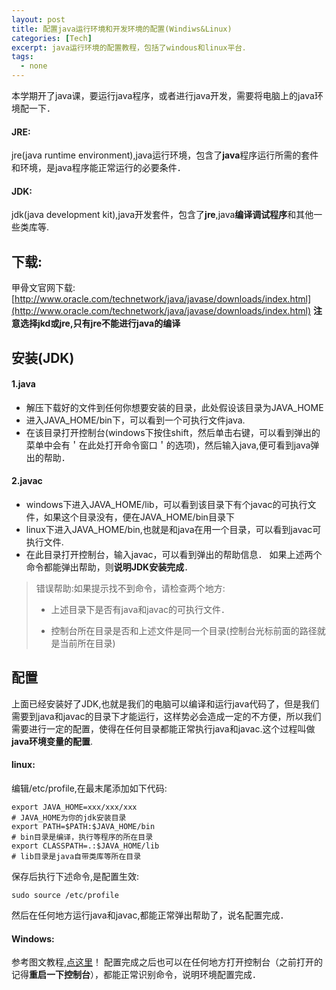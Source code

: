 ```yaml
---
layout: post
title: 配置java运行环境和开发环境的配置(Windiws&Linux)
categories: [Tech]
excerpt: java运行环境的配置教程，包括了windous和linux平台．
tags:
  - none
---
```


本学期开了java课，要运行java程序，或者进行java开发，需要将电脑上的java环境配一下．

#### JRE:
jre(java runtime environment),java运行环境，包含了<strong>java</strong>程序运行所需的套件和环境，是java程序能正常运行的必要条件．
#### JDK:
jdk(java development kit),java开发套件，包含了<strong>jre</strong>,java<strong>编译调试程序</strong>和其他一些类库等.

## 下载:
甲骨文官网下载:[http://www.oracle.com/technetwork/java/javase/downloads/index.html](http://www.oracle.com/technetwork/java/javase/downloads/index.html)
**注意选择jkd或jre,只有jre不能进行java的编译**
## 安装(JDK)
#### 1.java
- 解压下载好的文件到任何你想要安装的目录，此处假设该目录为JAVA_HOME
- 进入JAVA_HOME/bin下，可以看到一个可执行文件java.
- 在该目录打开控制台(windows下按住shift，然后单击右键，可以看到弹出的菜单中会有＇在此处打开命令窗口＇的选项)，然后输入java,便可看到java弹出的帮助．
#### 2.javac
- windows下进入JAVA_HOME/lib，可以看到该目录下有个javac的可执行文件，如果这个目录没有，便在JAVA_HOME/bin目录下
- linux下进入JAVA_HOME/bin,也就是和java在用一个目录，可以看到javac可执行文件.
- 在此目录打开控制台，输入javac，可以看到弹出的帮助信息．
如果上述两个命令都能弹出帮助，则<strong>说明JDK安装完成</strong>．
> 错误帮助:如果提示找不到命令，请检查两个地方:
> 
> - 上述目录下是否有java和javac的可执行文件．
> 
> - 控制台所在目录是否和上述文件是同一个目录(控制台光标前面的路径就是当前所在目录)
## 配置
上面已经安装好了JDK,也就是我们的电脑可以编译和运行java代码了，但是我们需要到java和javac的目录下才能运行，这样势必会造成一定的不方便，所以我们需要进行一定的配置，使得在任何目录都能正常执行java和javac.这个过程叫做<strong>java环境变量的配置</strong>.
#### linux:
编辑/etc/profile,在最末尾添加如下代码:
```
export JAVA_HOME=xxx/xxx/xxx
# JAVA_HOME为你的jdk安装目录
export PATH=$PATH:$JAVA_HOME/bin
# bin目录是编译，执行等程序的所在目录
export CLASSPATH=.:$JAVA_HOME/lib
# lib目录是java自带类库等所在目录
```
保存后执行下述命令,是配置生效:
```
sudo source /etc/profile
```
然后在任何地方运行java和javac,都能正常弹出帮助了，说名配置完成．
#### Windows:
参考图文教程,[点这里](http://jingyan.baidu.com/article/925f8cb836b26ac0dde0569e.html)！
配置完成之后也可以在任何地方打开控制台（之前打开的记得<strong>重启一下控制台</strong>），都能正常识别命令，说明环境配置完成．


